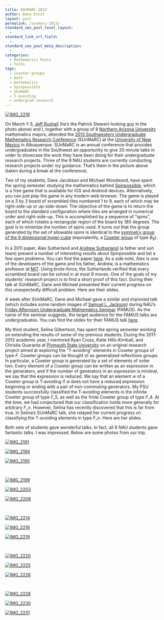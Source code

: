 ```yaml
---
title: SUnMaRC 2013
author: Dana Ernst
layout: post
permalink: /sunmarc-2013/
standard_seo_post_level_layout:
  - 
standard_link_url_field:
  - 
standard_seo_post_meta_description:
  - 
categories:
  - Mathematics Posts
  - Talks
tags:
  - Coxeter groups
  - math
  - mathematics
  - Spinpossible
  - SUnMaRC
  - T-avoiding
  - undergrad research
---
```

[<img src="http://i2.wp.com/danaernst.com/wp-content/uploads/2013/03/IMG_2216.jpg?fit=610%2C610" alt="IMG_2216" class="aligncenter size-full wp-image-697" data-recalc-dims="1" />][1]

On March 1-3, [Jeff Rushall][2] (he&#8217;s the Patrick Stewart-looking guy in the photo above) and I, together with a group of 8 [Northern Arizona University][3] mathematics majors, attended the [2013 Southwestern Undergraduate Mathematics Research Conference][4] (SUnMaRC) at the [University of New Mexico][5] in Albuquerque. SUnMaRC is an annual conference that provides undergraduates in the Southwest an opportunity to give 20 minute talks in order to showcase the work they have been doing for their undergraduate research projects. Three of the 8 NAU students are currently conducting research projects under my guidance. That&#8217;s them in the picture above (taken during a break at the conference).

Two of my students, Dane Jacobson and Michael Woodward, have spent the spring semester studying the mathematics behind [Spinpossible][6], which is a free game that is available for iOS and Android devices. Alternatively, you can just play the game in any modern web browser. The game is played on a 3 by 3 board of scrambled tiles numbered 1 to 9, each of which may be right-side-up or up-side-down. The objective of the game is to return the board to the standard configuration where tiles are arranged in numerical order and right-side-up. This is accomplished by a sequence of &#8220;spins&#8221;, each of which rotates a rectangular region of the board by 180 degrees. The goal is to minimize the number of spins used. It turns out that the group generated by the set of allowable spins is identical to the [symmetry group of the 9 dimensional hyper-cube][7] (equivalently, a [Coxeter group][8] of type $B_9$).

In a 2011 paper, Alex Sutherland and [Andrew Sutherland][9] (a father and son team) present a number of interesting results about Spinpossible and list a few open problems. You can find the paper [here][10]. As a side note, Alex is one of the developers of the game and his father, Andrew, is a mathematics professor at [MIT][11]. Using brute-force, the Sutherlands verified that every scrambled board can be solved in at most 9 moves. One of the goals of my students&#8217; research project is to find a short proof of this fact. During their talk at SUnMaRC, Dane and Michael presented their current progress on this unexpectedly difficult problem. Here are their slides.

<div>
</div>

A week after SUnMaRC, Dane and Michael gave a similar and improved talk (which includes some random images of [Samuel L. Jackson][12]) during NAU’s [Friday Afternoon Undergraduate Mathematics Seminar][13] (FAMUS). As the name of the seminar suggests, the target audience for the FAMUS talks are undergraduates. You can find the slides for their FAMUS talk [here][14].

My third student, Selina Gilbertson, has spent the spring semester working on extending the results of some of my previous students. During the 2011-2012 academic year, I mentored Ryan Cross, Katie Hills-Kimball, and Christie Quaranta at [Plymouth State University][15] on an original research project aimed at exploring the &#8220;T-avoiding&#8221; elements in Coxeter groups of type $F$. Coxeter groups can be thought of as generalized reflections groups. In particular, a Coxeter group is generated by a set of elements of order two. Every element of a Coxeter group can be written as an expression in the generators, and if the number of generators in an expression is minimal, we say that the expression is reduced. We say that an element $w$ of a Coxeter group is T-avoiding if $w$ does not have a reduced expression beginning or ending with a pair of non-commuting generators. My PSU students successfully classified the T-avoiding elements in the infinite Coxeter group of type $F\_5$, as well as the finite Coxeter group of type $F\_4$. At the time, we had conjectured that our classification holds more generally for arbitrary $F\_n$. However, Selina has recently discovered that this is far from true. In Selina&#8217;s SUnMaRC talk, she relayed her current progress on classifying the T-avoiding elements in type $F\_n$. Here are her slides.

<div>
</div>

Both sets of students gave wonderful talks. In fact, all 8 NAU students gave fantastic talks. I was impressed. Below are some photos from our trip.

<div id='gallery-1' class='gallery galleryid-685 gallery-columns-3 gallery-size-thumbnail'>
  <dl class='gallery-item'>
    <dt class='gallery-icon landscape'>
      <a href='http://danaernst.com/sunmarc-2013/img_2191/'><img src="{{ site.baseurl }}/images/2013/03/IMG_2191.jpg?resize=150%2C150" class="attachment-thumbnail" alt="IMG_2191" data-recalc-dims="1" /></a>
    </dt>
  </dl>
  
  <dl class='gallery-item'>
    <dt class='gallery-icon landscape'>
      <a href='http://danaernst.com/sunmarc-2013/img_2194/'><img src="http://i0.wp.com/danaernst.com/wp-content/uploads/2013/03/IMG_2194.jpg?resize=150%2C150" class="attachment-thumbnail" alt="IMG_2194" data-recalc-dims="1" /></a>
    </dt>
  </dl>
  
  <dl class='gallery-item'>
    <dt class='gallery-icon landscape'>
      <a href='http://danaernst.com/sunmarc-2013/img_2195/'><img src="http://i0.wp.com/danaernst.com/wp-content/uploads/2013/03/IMG_2195.jpg?resize=150%2C150" class="attachment-thumbnail" alt="IMG_2195" data-recalc-dims="1" /></a>
    </dt>
  </dl>
  
  <br style="clear: both" />
  
  <dl class='gallery-item'>
    <dt class='gallery-icon landscape'>
      <a href='http://danaernst.com/sunmarc-2013/img_2199/'><img src="http://i2.wp.com/danaernst.com/wp-content/uploads/2013/03/IMG_2199.jpg?resize=150%2C150" class="attachment-thumbnail" alt="IMG_2199" data-recalc-dims="1" /></a>
    </dt>
  </dl>
  
  <dl class='gallery-item'>
    <dt class='gallery-icon landscape'>
      <a href='http://danaernst.com/sunmarc-2013/img_2203/'><img src="http://i0.wp.com/danaernst.com/wp-content/uploads/2013/03/IMG_2203.jpg?resize=150%2C150" class="attachment-thumbnail" alt="IMG_2203" data-recalc-dims="1" /></a>
    </dt>
  </dl>
  
  <dl class='gallery-item'>
    <dt class='gallery-icon landscape'>
      <a href='http://danaernst.com/sunmarc-2013/img_2208/'><img src="http://i0.wp.com/danaernst.com/wp-content/uploads/2013/03/IMG_2208.jpg?resize=150%2C150" class="attachment-thumbnail" alt="IMG_2208" data-recalc-dims="1" /></a>
    </dt>
  </dl>
  
  <br style="clear: both" />
  
  <dl class='gallery-item'>
    <dt class='gallery-icon landscape'>
      <a href='http://danaernst.com/sunmarc-2013/img_2214/'><img src="http://i0.wp.com/danaernst.com/wp-content/uploads/2013/03/IMG_2214.jpg?resize=150%2C150" class="attachment-thumbnail" alt="IMG_2214" data-recalc-dims="1" /></a>
    </dt>
  </dl>
  
  <dl class='gallery-item'>
    <dt class='gallery-icon landscape'>
      <a href='http://danaernst.com/sunmarc-2013/img_2216/'><img src="http://i2.wp.com/danaernst.com/wp-content/uploads/2013/03/IMG_2216.jpg?resize=150%2C150" class="attachment-thumbnail" alt="IMG_2216" data-recalc-dims="1" /></a>
    </dt>
  </dl>
  
  <dl class='gallery-item'>
    <dt class='gallery-icon landscape'>
      <a href='http://danaernst.com/sunmarc-2013/img_2219/'><img src="http://i2.wp.com/danaernst.com/wp-content/uploads/2013/03/IMG_2219.jpg?resize=150%2C150" class="attachment-thumbnail" alt="IMG_2219" data-recalc-dims="1" /></a>
    </dt>
  </dl>
  
  <br style="clear: both" />
  
  <dl class='gallery-item'>
    <dt class='gallery-icon landscape'>
      <a href='http://danaernst.com/sunmarc-2013/img_2220/'><img src="http://i0.wp.com/danaernst.com/wp-content/uploads/2013/03/IMG_2220.jpg?resize=150%2C150" class="attachment-thumbnail" alt="IMG_2220" data-recalc-dims="1" /></a>
    </dt>
  </dl>
  
  <dl class='gallery-item'>
    <dt class='gallery-icon landscape'>
      <a href='http://danaernst.com/sunmarc-2013/img_2225/'><img src="{{ site.baseurl }}/images/2013/03/IMG_2225.jpg?resize=150%2C150" class="attachment-thumbnail" alt="IMG_2225" data-recalc-dims="1" /></a>
    </dt>
  </dl>
  
  <dl class='gallery-item'>
    <dt class='gallery-icon landscape'>
      <a href='http://danaernst.com/sunmarc-2013/img_2226/'><img src="http://i2.wp.com/danaernst.com/wp-content/uploads/2013/03/IMG_2226.jpg?resize=150%2C150" class="attachment-thumbnail" alt="IMG_2226" data-recalc-dims="1" /></a>
    </dt>
  </dl>
  
  <br style="clear: both" />
  
  <dl class='gallery-item'>
    <dt class='gallery-icon landscape'>
      <a href='http://danaernst.com/sunmarc-2013/img_2228/'><img src="{{ site.baseurl }}/images/2013/03/IMG_2228.jpg?resize=150%2C150" class="attachment-thumbnail" alt="IMG_2228" data-recalc-dims="1" /></a>
    </dt>
  </dl>
  
  <dl class='gallery-item'>
    <dt class='gallery-icon landscape'>
      <a href='http://danaernst.com/sunmarc-2013/img_2230/'><img src="http://i2.wp.com/danaernst.com/wp-content/uploads/2013/03/IMG_2230.jpg?resize=150%2C150" class="attachment-thumbnail" alt="IMG_2230" data-recalc-dims="1" /></a>
    </dt>
  </dl>
  
  <dl class='gallery-item'>
    <dt class='gallery-icon landscape'>
      <a href='http://danaernst.com/sunmarc-2013/img_2231/'><img src="http://i2.wp.com/danaernst.com/wp-content/uploads/2013/03/IMG_2231.jpg?resize=150%2C150" class="attachment-thumbnail" alt="IMG_2231" data-recalc-dims="1" /></a>
    </dt>
  </dl>
  
  <br style="clear: both" />
</div>

 [1]: http://i2.wp.com/danaernst.com/wp-content/uploads/2013/03/IMG_2216.jpg
 [2]: https://nau.edu/CEFNS/NatSci/Math/Directory-Full-Time/Rushall-Jeff/
 [3]: http://nau.edu
 [4]: http://sunmarc.org
 [5]: http://www.unm.edu
 [6]: https://spinpossible.com/index.pl
 [7]: http://en.wikipedia.org/wiki/Hyperoctahedral_group
 [8]: http://en.wikipedia.org/wiki/Coxeter_group
 [9]: http://math.mit.edu/~drew/
 [10]: http://arxiv.org/abs/1110.6645
 [11]: http://www.mit.edu
 [12]: http://en.wikipedia.org/wiki/Samuel_L._Jackson
 [13]: http://oak.ucc.nau.edu/jws8/FAMUSflyer.pdf
 [14]: https://speakerdeck.com/dcernst/mathematics-of-the-game-spinpossible-1
 [15]: http://plymouth.edu